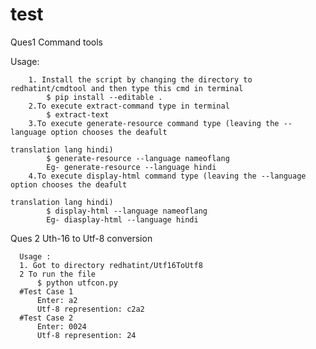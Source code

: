 # test

Ques1
 Command tools
 
 Usage:
     	
     	1. Install the script by changing the directory to redhatint/cmdtool and then type this cmd in terminal
     		$ pip install --editable .
     	2.To execute extract-command type in terminal
     		$ extract-text
     	3.To execute generate-resource command type (leaving the --language option chooses the deafult 
     																					translation lang hindi)
     		$ generate-resource --language nameoflang
     		Eg- generate-resource --language hindi
     	4.To execute display-html command type (leaving the --language option chooses the deafult 
     																					translation lang hindi)
     		$ display-html --language nameoflang
     		Eg- diasplay-html --language hindi 
     		
Ques 2
 Uth-16 to Utf-8 conversion

      Usage :
      1. Got to directory redhatint/Utf16ToUtf8
      2 To run the file
          $ python utfcon.py
      #Test Case 1
          Enter: a2
          Utf-8 represention: c2a2
      #Test Case 2
          Enter: 0024
          Utf-8 represention: 24

